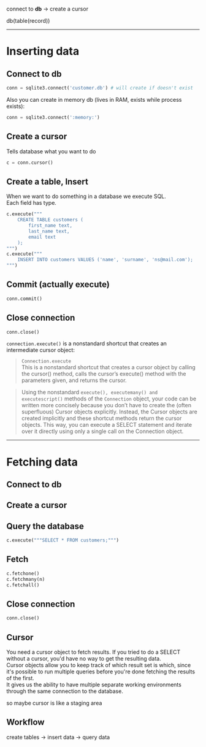 connect to **db** -> create a cursor

db(table(record))
___
# Inserting data
## Connect to db
```python
conn = sqlite3.connect('customer.db') # will create if doesn't exist
```
Also you can create in memory db (lives in RAM, exists while process exists):
```python
conn = sqlite3.connect(':memory:')
```
## Create a cursor  
Tells database what you want to do  
```python 
c = conn.cursor()
```
## Create a table, Insert
When we want to do something in a database we execute SQL.  
Each field has type.  
```python 
c.execute("""
    CREATE TABLE customers (
        first_name text,
        last_name text,
        email text
    );
""")
c.execute("""
    INSERT INTO customers VALUES ('name', 'surname', 'ns@mail.com');
""")
```
## Commit (actually execute)
```python 
conn.commit()
```  
## Close connection
```python 
conn.close()
```  
`connection.execute()` is a nonstandard shortcut that creates an intermediate cursor object:
>`Connection.execute`  
This is a nonstandard shortcut that creates a cursor object by calling the cursor() method, calls the cursor’s execute() method with the parameters given, and returns the cursor. 

>Using the nonstandard `execute(), executemany() and executescript()` methods of the `Connection` object, your code can be written more concisely because you don’t have to create the (often superfluous) Cursor objects explicitly. Instead, the Cursor objects are created implicitly and these shortcut methods return the cursor objects. This way, you can execute a SELECT statement and iterate over it directly using only a single call on the Connection object.  
___
# Fetching data
## Connect to db
## Create a cursor 
## Query the database 
```python 
c.execute("""SELECT * FROM customers;""")
```
## Fetch
```python 
c.fetchone()
c.fetchmany(n)
c.fetchall()
```  
## Close connection
```python 
conn.close()
``` 
## Cursor  
You need a cursor object to fetch results. If you tried to do a SELECT without a cursor, you'd have no way to get the resulting data.  
Cursor objects allow you to keep track of which result set is which, since it's possible to run multiple queries before you're done fetching the results of the first.  
It gives us the ability to have multiple separate working environments through the same connection to the database.  


so maybe cursor is like a staging area

## Workflow
create tables -> insert data -> query data